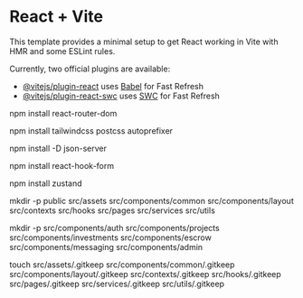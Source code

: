 # React + Vite

This template provides a minimal setup to get React working in Vite with HMR and some ESLint rules.

Currently, two official plugins are available:

- [@vitejs/plugin-react](https://github.com/vitejs/vite-plugin-react/blob/main/packages/plugin-react/README.md) uses [Babel](https://babeljs.io/) for Fast Refresh
- [@vitejs/plugin-react-swc](https://github.com/vitejs/vite-plugin-react-swc) uses [SWC](https://swc.rs/) for Fast Refresh



npm install react-router-dom


npm install tailwindcss postcss autoprefixer

npm install -D json-server

npm install react-hook-form

npm install zustand



mkdir -p public src/assets src/components/common src/components/layout src/contexts src/hooks src/pages src/services src/utils


mkdir -p src/components/auth src/components/projects src/components/investments src/components/escrow src/components/messaging src/components/admin


touch src/assets/.gitkeep src/components/common/.gitkeep src/components/layout/.gitkeep src/contexts/.gitkeep src/hooks/.gitkeep src/pages/.gitkeep src/services/.gitkeep src/utils/.gitkeep